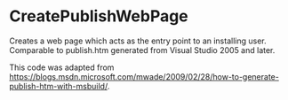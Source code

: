 # CreatePublishWebPage
Creates a web page which acts as the entry point to an installing user.
Comparable to publish.htm generated from Visual Studio 2005 and later.

This code was adapted from https://blogs.msdn.microsoft.com/mwade/2009/02/28/how-to-generate-publish-htm-with-msbuild/.
